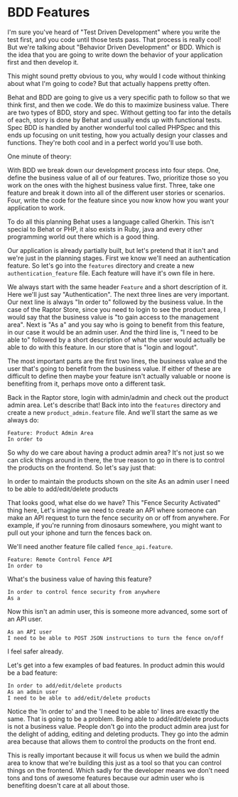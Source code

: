 # BDD Features

I'm sure you've heard of "Test Driven Development" where you write
the test first, and you code until those tests pass. That process is
really cool! But we're talking about "Behavior Driven Development" or
BDD. Which is the idea that you are going to write down the behavior of your
application first and then develop it. 

This might sound pretty obvious to you, why would I code without thinking about
what I'm going to code? But that actually happens pretty often. 

Behat and BDD are going to give us a very specific path to follow so that we think
first, and then we code. We do this to maximize business value. There are two types
of BDD, story and spec. Without getting too far into the details of each, story is
done by Behat and usually ends up with functional tests. Spec BDD is handled by another
wonderful tool called PHPSpec and this ends up focusing on unit testing, how you actually
design your classes and functions. They're both cool and in a perfect world you'll use both.

One minute of theory:

With BDD we break down our development process into four steps. One, define the business value 
of all of our features. Two, prioritize those so you work on the ones with the highest business
value first. Three, take one feature and break it down into all of the different user stories or
scenarios. Four, write the code for the feature since you now know how you want your application to
work. 

To do all this planning Behat uses a language called Gherkin. This isn't special to Behat or PHP,
it also exists in Ruby, java and every other programming world out there which is a good thing. 

Our application is already partially built, but let's pretend that it isn't and we're just in the
planning stages. First we know we'll need an authentication feature. So let's go into the `features`
directory and create a new `authentication_feature` file. Each feature will have it's own file in here.

We always start with the same header `Feature` and a short description of it. Here we'll just say
"Authentication". The next three lines are very important. Our next line is always "In order to"
followed by the business value. In the case of the Raptor Store, since you need to login to see 
the product area, I would say that the business value is "to gain access to the management area".
Next is "As a" and you say who is going to benefit from this feature, in our case it would be an
admin user. And the third line is, "I need to be able to" followed by a short description of
what the user would actually be able to do with this feature. In our store that is "login and logout".

The most important parts are the first two lines, the business value and the user that's going to
benefit from the business value. If either of these are difficult to define then maybe your feature
isn't actually valuable or noone is benefiting from it, perhaps move onto a different task.

Back in the Raptor store, login with admin/admin and check out the product admin area. Let's describe
that! Back into into the `features` directory and create a new `product_admin.feature` file.  And we'll
start the same as we always do:

    Feature: Product Admin Area
    In order to 

So why do we care about having a product admin area? It's not just so we can click things around in there,
the true reason to go in there is to control the products on the frontend. So let's say just that:

   In order to maintain the products shown on the site
   As an admin user
   I need to be able to add/edit/delete products

That looks good, what else do we have? This "Fence Security Activated" thing here, Let's imagine we need
to create an API where someone can make an API request to turn the fence security on or off from anywhere. 
For example, if you're running from dinosaurs somewhere, you might want to pull out your iphone and turn
the fences back on. 

We'll need another feature file called `fence_api.feature`. 

    Feature: Remote Control Fence API
    In order to

What's the business value of having this feature?

    In order to control fence security from anywhere
    As a 

Now this isn't an admin user, this is someone more advanced, some sort of an API user. 

    As an API user
    I need to be able to POST JSON instructions to turn the fence on/off

I feel safer already.

Let's get into a few examples of bad features. In product admin this would be a bad feature:

    In order to add/edit/delete products
    As an admin user
    I need to be able to add/edit/delete products

Notice the 'In order to' and the 'I need to be able to' lines are exactly the same. That is 
going to be a problem. Being able to add/edit/delete products is not a business value. People
don't go into the product admin area just for the delight of adding, editing and deleting products.
They go into the admin area because that allows them to control the products on the front end. 

This is really important because it will focus us when we build the admin area to know that we're
building this just as a tool so that you can control things on the frontend. Which sadly for the
developer means we don't need tons and tons of awesome features because our admin user who is benefiting
doesn't care at all about those.
